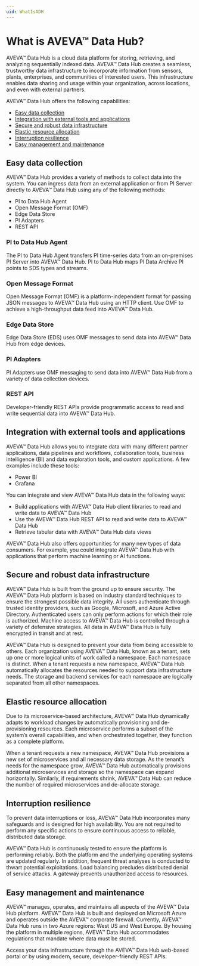 ```yaml
---
uid: WhatIsADH
---
```


# What is AVEVA™ Data Hub?

AVEVA™ Data Hub is a cloud data platform for storing, retrieving, and analyzing sequentially indexed data. AVEVA™ Data Hub creates a seamless, trustworthy data infrastructure to incorporate information from sensors, plants, enterprises, and communities of interested users. This infrastructure enables data sharing and usage within your organization, across locations, and even with external partners.

AVEVA™ Data Hub offers the following capabilities: 

- [Easy data collection](#easy-data-collection)
- [Integration with external tools and applications](#integration-with-external-tools-and-applications) 
- [Secure and robust data infrastructure](#secure-and-robust-data-infrastructure) 
- [Elastic resource allocation](#elastic-resource-allocation) 
- [Interruption resilience](#interruption-resilience) 
- [Easy management and maintenance](#easy-management-and-maintenance )

## Easy data collection

AVEVA™ Data Hub provides a variety of methods to collect data into the system. You can ingress data from an external application or from PI Server directly to AVEVA™ Data Hub using any of the following methods: 

- PI to Data Hub Agent
- Open Message Format (OMF)
- Edge Data Store
- PI Adapters
- REST API

### PI to Data Hub Agent

The PI to Data Hub Agent transfers PI time-series data from an on-premises PI Server into AVEVA™ Data Hub. PI to Data Hub maps PI Data Archive PI points to SDS types and streams. 

### Open Message Format

Open Message Format (OMF) is a platform-independent format for passing JSON messages to AVEVA™ Data Hub using an HTTP client. Use OMF to achieve a high-throughput data feed into AVEVA™ Data Hub. 

### Edge Data Store

Edge Data Store (EDS) uses OMF messages to send data into AVEVA™ Data Hub from edge devices.

### PI Adapters 

PI Adapters use OMF messaging to send data into AVEVA™ Data Hub from a variety of data collection devices. 

### REST API 

Developer-friendly REST APIs provide programmatic access to read and write sequential data into AVEVA™ Data Hub. 

## Integration with external tools and applications

AVEVA™ Data Hub allows you to integrate data with many different partner applications, data pipelines and workflows, collaboration tools, business intelligence (BI) and data exploration tools, and custom applications. A few examples include these tools: 

- Power BI 
- Grafana 

You can integrate and view AVEVA™ Data Hub data in the following ways: 

- Build applications with AVEVA™ Data Hub client libraries to read and write data to AVEVA™ Data Hub 
- Use the AVEVA™ Data Hub REST API to read and write data to AVEVA™ Data Hub 
- Retrieve tabular data with AVEVA™ Data Hub data views 

AVEVA™ Data Hub also offers opportunities for many new types of data consumers. For example, you could integrate AVEVA™ Data Hub with applications that perform machine learning or AI functions. 

## Secure and robust data infrastructure

AVEVA™ Data Hub is built from the ground up to ensure security. The AVEVA™ Data Hub platform is based on industry standard techniques to ensure the strongest possible data integrity. All users authenticate through trusted identity providers, such as Google, Microsoft, and Azure Active Directory. Authenticated users can only perform actions for which their role is authorized. Machine access to AVEVA™ Data Hub is controlled through a variety of defensive strategies. All data in AVEVA™ Data Hub is fully encrypted in transit and at rest. 

AVEVA™ Data Hub is designed to prevent your data from being accessible to others. Each organization using AVEVA™ Data Hub, known as a tenant, sets up one or more logical units of work called a namespace. Each namespace is distinct. When a tenant requests a new namespace, AVEVA™ Data Hub automatically allocates the resources needed to support data infrastructure needs. The storage and backend services for each namespace are logically separated from all other namespaces. 

## Elastic resource allocation

Due to its microservice-based architecture, AVEVA™ Data Hub dynamically adapts to workload changes by automatically provisioning and de-provisioning resources. Each microservice performs a subset of the system’s overall capabilities, and when orchestrated together, they function as a complete platform. 

When a tenant requests a new namespace, AVEVA™ Data Hub provisions a new set of microservices and all necessary data storage. As the tenant’s needs for the namespace grow, AVEVA™ Data Hub automatically provisions additional microservices and storage so the namespace can expand horizontally. Similarly, if requirements shrink, AVEVA™ Data Hub can reduce the number of required microservices and de-allocate storage. 

## Interruption resilience

To prevent data interruptions or loss, AVEVA™ Data Hub incorporates many safeguards and is designed for high availability. You are not required to perform any specific actions to ensure continuous access to reliable, distributed data storage.

AVEVA™ Data Hub is continuously tested to ensure the platform is performing reliably. Both the platform and the underlying operating systems are updated regularly. In addition, frequent threat analyses is conducted to thwart potential exploitations. Load balancing precludes distributed denial of service attacks. A gateway prevents unauthorized access to resources.

## Easy management and maintenance

AVEVA™ manages, operates, and maintains all aspects of the AVEVA™ Data Hub platform. AVEVA™ Data Hub is built and deployed on Microsoft Azure and operates outside the AVEVA™ corporate firewall. Currently, AVEVA™ Data Hub runs in two Azure regions: West US and West Europe. By housing the platform in multiple regions, AVEVA™ Data Hub accommodates regulations that mandate where data must be stored.

Access your data infrastructure through the AVEVA™ Data Hub web-based portal or by using modern, secure, developer-friendly REST APIs.
